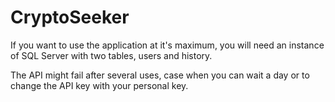 # CryptoSeeker

If you want to use the application at it's maximum, you will need an instance of SQL Server with two tables, users and history.

The API might fail after several uses, case when you can wait a day or to change the API key with your personal key.
